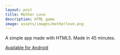 ```yaml
---
layout: post
title: Mother Love
description: HTML game
image: assets/images/motherlove.png
---
```


A simple app made with HTML5. Made in 45 minutes.

[Available for Android](https://play.google.com/store/apps/details?id=es.hol.jbullrich.MotherLove)
